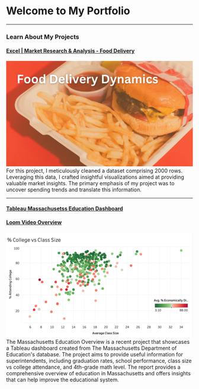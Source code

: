 # Welcome to My Portfolio

---

### Learn About My Projects

#### [Excel | Market Research & Analysis - Food Delivery](https://www.linkedin.com/posts/lexi-watts_dataanalysis-marketresearch-excel-activity-7142308862623178752-3GvP?utm_source=share&utm_medium=member_desktop)
<img src="images/Add a heading.png"/>
For this project, I meticulously cleaned a dataset comprising 2000 rows. Leveraging this data, I crafted insightful visualizations aimed at providing valuable market insights. The primary emphasis of my project was to uncover spending trends and translate this information.

---
#### [Tableau Massachusetss Education Dashboard](https://public.tableau.com/views/MASSEducationOverview/Dashboard1?:language=en-US&:display_count=n&:origin=viz_share_link)
#### [Loom Video Overview](https://www.loom.com/share/75e828db65fa42b9910280e24091228d?sid=6c4caec9-3e8a-4028-bd6d-221ddfec757e)
<img src="images/Screenshot 2023-12-23 at 2.00.22 PM.png"/>
The Massachusetts Education Overview is a recent project that showcases a Tableau dashboard created from The Massachusetts Department of Education's database. The project aims to provide useful information for superintendents, including graduation rates, school performance, class size vs college attendance, and 4th-grade math level. The report provides a comprehensive overview of education in Massachusetts and offers insights that can help improve the educational system.







